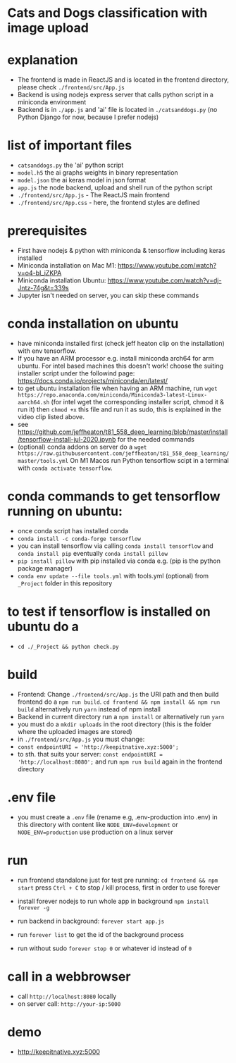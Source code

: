 # Cats and Dogs classification with image upload

# explanation

- The frontend is made in ReactJS and is located in the frontend directory, please check `./frontend/src/App.js`
- Backend is using nodejs express server that calls python script in a miniconda environment
- Backend is in `./app.js` and 'ai' file is located in `./catsanddogs.py`
(no Python Django for now, because I prefer nodejs)

# list of important files

- `catsanddogs.py` the 'ai' python script
- `model.h5` the ai graphs weights in binary representation
- `model.json` the ai keras model in json format
- `app.js` the node backend, upload and shell run of the python script
- `./frontend/src/App.js` - The ReactJS main frontend
- `./frontend/src/App.css` - here, the frontend styles are defined

# prerequisites

- First have nodejs & python with miniconda & tensorflow including keras installed
- Miniconda installation on Mac M1: https://www.youtube.com/watch?v=o4-bI_iZKPA
- Miniconda installation Ubuntu: https://www.youtube.com/watch?v=dj-Jntz-74g&t=339s
- Jupyter isn't needed on server, you can skip these commands

# conda installation on ubuntu

- have miniconda installed first (check jeff heaton clip on the installation) with env tensorflow.
- If you have an ARM processor e.g. install miniconda arch64 for arm ubuntu. For intel based machines this doesn't work! choose the suiting installer script under the followind page: https://docs.conda.io/projects/miniconda/en/latest/
- to get ubuntu installation file when having an ARM machine, run `wget https://repo.anaconda.com/miniconda/Miniconda3-latest-Linux-aarch64.sh` (for intel wget the corresponding installer script, chmod it & run it) then `chmod +x` this file and run it as sudo, this is explained in the video clip listed above.
- see https://github.com/jeffheaton/t81_558_deep_learning/blob/master/install/tensorflow-install-jul-2020.ipynb for the needed commands
- (optional) conda addons on server do a `wget https://raw.githubusercontent.com/jeffheaton/t81_558_deep_learning/master/tools.yml`
On M1 Macos run Python tensorflow scipt in a terminal with `conda activate tensorflow`.

# conda commands to get tensorflow running on ubuntu:

- once conda script has installed conda
- `conda install -c conda-forge tensorflow`
- you can install tensorflow via calling `conda install tensorflow` and `conda install pip` eventually `conda install pillow`
- `pip install pillow` with pip installed via conda e.g. (pip is the python package manager)
- `conda env update --file tools.yml` with tools.yml (optional) from `_Project` folder in this repository 

# to test if tensorflow is installed on ubuntu do a

- `cd ./_Project && python check.py`

# build

- Frontend: 
Change `./frontend/src/App.js` the URI path and then build frontend
do a `npm run build`.
`cd frontend && npm install && npm run build` alternatively run `yarn` instead of npm install
- Backend in current directory run a `npm install` or alternatively run `yarn`
- you must do a `mkdir uploads` in the root directory (this is the folder where the uploaded images are stored)
- in `./frontend/src/App.js` you must change:
- `const endpointURI = 'http://keepitnative.xyz:5000';` 
- to sth. that suits your server: `const endpointURI = 'http://localhost:8080';` and run 
`npm run build` again in the frontend directory

# .env file

- you must create a `.env` file (rename e.g, .env-production into .env) in this directory with content like `NODE_ENV=development` or `NODE_ENV=production` use production on a linux server

# run

- run frontend standalone just for test pre running: `cd frontend && npm start` press `Ctrl + C` to stop / kill process, first in order to use forever


- install forever nodejs to run whole app in background `npm install forever -g`
- run backend in background:  `forever start app.js`
- run `forever list` to get the id of the background process
- run without sudo `forever stop 0` or whatever id instead of `0`

# call in a webbrowser

- call `http://localhost:8080` locally
- on server call: `http://your-ip:5000`

# demo

- http://keepitnative.xyz:5000
